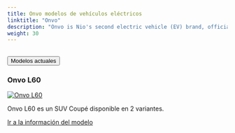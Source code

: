 ```yaml
---
title: Onvo modelos de vehículos eléctricos
linktitle: "Onvo"
description: "Onvo is Nio's second electric vehicle (EV) brand, officially launched in May 2024. The brand is designed to target the mainstream family market, with a focus on offering high-quality, smart EVs at more accessible price points compared to Nio’s luxury lineup. The name 'Onvo' stands for 'On Voyage' symbolizing a journey towards happiness, especially with family."
weight: 30
---
```

<!-- markdownlint-disable MD033 -->
<!-- markdownlint-disable MD010 -->


<div class="accordion" id="accordionPanelsStayOpenExample">
    <div class="accordion-item">
        <h2 class="accordion-header">
            <button class="accordion-button" type="button" data-bs-toggle="collapse" data-bs-target="#panelsStayOpen-collapseOne" aria-expanded="true" aria-controls="panelsStayOpen-collapseOne">
                        Modelos actuales
            </button>
        </h2>
        <div id="panelsStayOpen-collapseOne" class="accordion-collapse collapse show">
            <div class="accordion-body">
    <div class="container p-3 mb-4 bg-body-tertiary rounded border">
        <h3>Onvo L60</h3>
        <div class="row">
            <div class="col col-12 col-md-6">
                <a href="l60">
                    <img src="https://media.evkx.net/multimedia/models/onvo/l60/l60_awd/main_1_st.jpg" class="img-fluid" alt="Onvo L60" >
                </a>
            </div>
            <div class="col col-12 col-md-6"><p>
Onvo L60 es un SUV Coupé disponible en 2 variantes.
</p>
	<a href="l60/" class="btn btn-outline-primary" role="button">Ir a la información del modelo</a>
		</div>
	</div>
</div>
        </div>
    </div>
</div></div>
